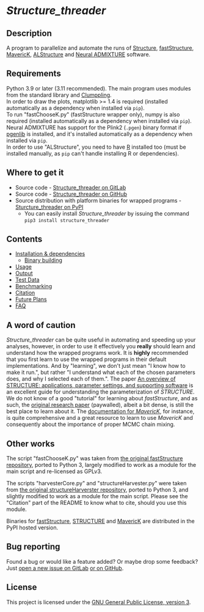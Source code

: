 # *Structure_threader*

## Description

A program to parallelize and automate the runs of [Structure](http://web.stanford.edu/group/pritchardlab/structure.html), [fastStructure](https://rajanil.github.io/fastStructure/), [MavericK](http://www.bobverity.com/home/maverick/what-is-maverick/), [ALStructure](https://github.com/StoreyLab/alstructure) and [Neural ADMIXTURE](https://github.com/AI-sandbox/neural-admixture) software.


## Requirements

Python 3.9 or later (3.11 recommended). The main program uses modules from the standard library and [Clumppling](https://github.com/PopGenClustering/Clumppling).  
In order to draw the plots, matplotlib >= 1.4 is required (installed automatically as a dependency when installed via `pip`).  
To run "fastChooseK.py" (fastStructure wrapper only), numpy is also required (installed automatically as a dependency when installed via `pip`).  
Neural ADMIXTURE has support for the Plink2 (`.pgen`) binary format if [pgenlib]() is installed, and it's installed automatically as a dependency when installed via `pip`.  
In order to use "ALStructure", you need to have [R](https://www.r-project.org/) installed too (must be installed manually, as `pip` can't handle installing R or dependencies).


## Where to get it

* Source code - [Structure_threader on GitLab](https://gitlab.com/StuntsPT/Structure_threader)
* Source code - [Structure_threader on GitHub](https://github.com/StuntsPT/Structure_threader)
* Source distribution with platform binaries for wrapped programs - [Sturcture_threader on PyPI](https://pypi.python.org/pypi/structure_threader/)
    * You can easily install *Structure_threader* by issuing the command `pip3 install structure_threader`


## Contents

* [Installation & dependencies](install.md)
    * [Binary building](binaries.md)
* [Usage](usage.md)
* [Output](output.md)
* [Test Data](test_data.md)
* [Benchmarking](benchmark.md)
* [Citation](citation.md)
* [Future Plans](future.md)
* [FAQ](faq.md)


## A word of caution

*Structure_threader* can be quite useful in automating and speeding up your analyses, however, in order to use it effectively you **really** should learn and understand how the wrapped programs work. It is **highly** recommended that you first learn to use the wrapped programs in their default implementations. And by "learning", we don't just mean "I know how to make it run.", but rather "I understand what each of the chosen parameters does, and why I selected each of them.".
The paper [An overview of STRUCTURE: applications, parameter settings, and supporting software](https://www.ncbi.nlm.nih.gov/pmc/articles/PMC3665925/) is an excellent guide for understanding the parameterization of *STRUCTURE*.
We do not know of a good "tutorial" for learning about *fastStructure*, and as such, the [original research paper](http://www.genetics.org/content/197/2/573) (paywalled), albeit a bit dense, is still the best place to learn about it.
The [documentation for *MavericK*](http://www.bobverity.com/home/maverick/additional-files/), for instance, is quite comprehensive and a great resource to learn to use *MavericK* and consequently about the importance of proper MCMC chain mixing.


## Other works

The script "fastChooseK.py" was taken from [the original fastStructure repository](https://github.com/rajanil/fastStructure), ported to Python 3, largely modified to work as a module for the main script and re-licensed as GPLv3.

The scripts "harvesterCore.py" and "structureHarvester.py" were taken from [the original structureHarverster repository](https://github.com/dentearl/structureHarvester), ported to Python 3, and slightly modified to work as a module for the main script. Please see the "Citation" part of the README to know what to cite, should you use this module.

Binaries for [fastStructure](https://github.com/rajanil/fastStructure), [STRUCTURE](http://web.stanford.edu/group/pritchardlab/structure.html) and [MavericK](https://gitgub.com/bobverity/MavericK) are distributed in the PyPI hosted version.


## Bug reporting

Found a bug or would like a feature added? Or maybe drop some feedback?
Just [open a new issue on GitLab](https://gitlab.com/StuntsPT/Structure_threader/issues/new) [or on GitHub](https://github.com/StuntsPT/Structure_threader/issues/new).


## License

This project is licensed under the [GNU General Public License, version 3](https://gitlab.com/StuntsPT/Structure_threader/-/raw/master/LICENSE).
